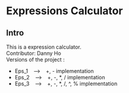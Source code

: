 # Expressions Calculator

## Intro
This is a expression calculator.  
Contributor: Danny Ho  
Versions of the project :  
* Eps_1 &ensp; --> &ensp; +, - implementation
* Eps_2 &ensp; --> &ensp; +, -, *, / implementation
* Eps_3 &ensp; --> &ensp; +, -, *, /, ^, % implementation